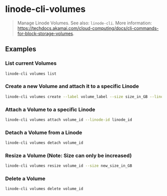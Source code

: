 # linode-cli-volumes

> Manage Linode Volumes. See also: `linode-cli`. More information: <https://techdocs.akamai.com/cloud-computing/docs/cli-commands-for-block-storage-volumes>.

## Examples

### List current Volumes

```bash
linode-cli volumes list
```

### Create a new Volume and attach it to a specific Linode

```bash
linode-cli volumes create --label volume_label --size size_in_GB --linode-id linode_id
```

### Attach a Volume to a specific Linode

```bash
linode-cli volumes attach volume_id --linode-id linode_id
```

### Detach a Volume from a Linode

```bash
linode-cli volumes detach volume_id
```

### Resize a Volume (Note: Size can only be increased)

```bash
linode-cli volumes resize volume_id --size new_size_in_GB
```

### Delete a Volume

```bash
linode-cli volumes delete volume_id
```
